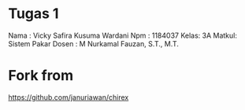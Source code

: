 # Tugas 1
Nama : Vicky Safira Kusuma Wardani
Npm  : 1184037
Kelas: 3A
Matkul: Sistem Pakar
Dosen : M Nurkamal Fauzan, S.T., M.T.

#  Fork from
https://github.com/januriawan/chirex
